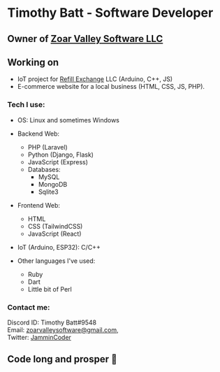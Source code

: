 # Timothy Batt - Software Developer
## Owner of [Zoar Valley Software LLC](https://github.com/zvsoftware)  

## Working on
- IoT project for [Refill Exchange](https://www.refillexchange.com/) LLC (Arduino, C++, JS)
- E-commerce website for a local business (HTML, CSS, JS, PHP).  

### Tech I use:
- OS: Linux and sometimes Windows
  
- Backend Web:
  - PHP (Laravel)
  - Python (Django, Flask)
  - JavaScript (Express)
  - Databases:
    - MySQL
    - MongoDB  
    - Sqlite3   
  
- Frontend Web:
  - HTML  
  - CSS (TailwindCSS)  
  - JavaScript (React)  

- IoT (Arduino, ESP32): 
   C/C++

- Other languages I've used:
  - Ruby
  - Dart
  - Little bit of Perl

### Contact me:  
  Discord ID: Timothy Batt#9548   
  Email: [zoarvalleysoftware@gmail.com](mailto:zoarvalleysoftware@gmail.com),  
  Twitter: [JamminCoder](https://twitter.com/JamminCoder)  
  
## Code long and prosper 🖖

